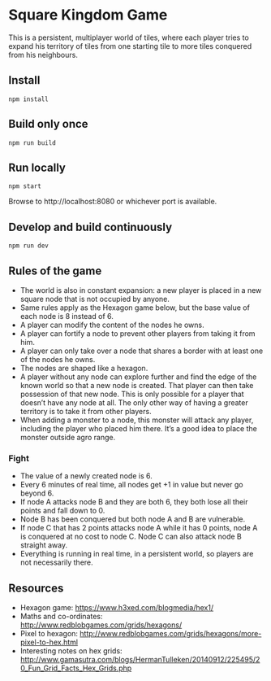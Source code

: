 # Square Kingdom Game
This is a persistent, multiplayer world of tiles, where each player tries to expand his territory of tiles from one starting tile to more tiles conquered from his neighbours.

## Install

```
npm install
```

## Build only once

```
npm run build
```

## Run locally

```
npm start
```

Browse to http://localhost:8080 or whichever port is available.

## Develop and build continuously

```
npm run dev
```

## Rules of the game

- The world is also in constant expansion: a new player is placed in a new square node that is not occupied by anyone.
- Same rules apply as the Hexagon game below, but the base value of each node is 8 instead of 6.
- A player can modify the content of the nodes he owns.
- A player can fortify a node to prevent other players from taking it from him.
- A player can only take over a node that shares a border with at least one of the nodes he owns.
- The nodes are shaped like a hexagon.
- A player without any node can explore further and find the edge of the known world so that a new node is created. That player can then take possession of that new node. This is only possible for a player that doesn’t have any node at all. The only other way of having a greater territory is to take it from other players.
- When adding a monster to a node, this monster will attack any player, including the player who placed him there. It’s a good idea to place the monster outside agro range.

### Fight

- The value of a newly created node is 6.
- Every 6 minutes of real time, all nodes get +1 in value but never go beyond 6.
- If node A attacks node B and they are both 6, they both lose all their points and fall down to 0.
- Node B has been conquered but both node A and B are vulnerable.
- If node C that has 2 points attacks node A while it has 0 points, node A is conquered at no cost to node C. Node C can also attack node B straight away.
- Everything is running in real time, in a persistent world, so players are not necessarily there.

## Resources

- Hexagon game: https://www.h3xed.com/blogmedia/hex1/
- Maths and co-ordinates: http://www.redblobgames.com/grids/hexagons/
- Pixel to hexagon: http://www.redblobgames.com/grids/hexagons/more-pixel-to-hex.html 
- Interesting notes on hex grids: http://www.gamasutra.com/blogs/HermanTulleken/20140912/225495/20_Fun_Grid_Facts_Hex_Grids.php
